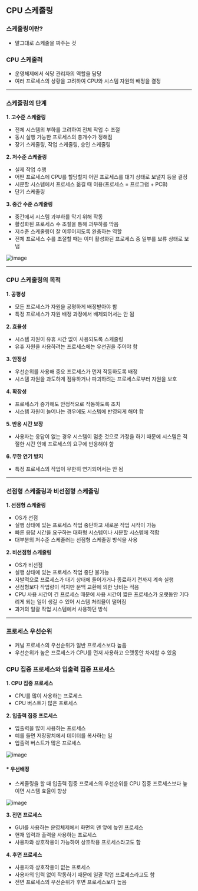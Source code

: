## CPU 스케줄링
### 스케줄링이란?
- 말그대로 스케줄을 짜주는 것

### CPU 스케줄러
- 운영체제에서 식당 관리자의 역할을 담당
- 여러 프로세스의 상황을 고려하여 CPU와 시스템 자원의 배정을 결정

***
### 스케줄링의 단계
__1. 고수준 스케줄링__
- 전체 시스템의 부하를 고려하여 전체 작업 수 조절
- 동시 실행 가능한 프로세스의 총개수가 정해짐
- 장기 스케줄링, 작업 스케줄링, 승인 스케줄링

__2. 저수준 스케줄링__
- 실제 작업 수행
- 어떤 프로세스에 CPU를 할당할지 어떤 프로세스를 대기 상태로 보낼지 등을 결정
- 시분할 시스템에서 프로세스 옮길 때 이용(프로세스 = 프로그램 + PCB)
- 단기 스케줄링

__3. 중간 수준 스케줄링__
- 중간에서 시스템 과부하를 막기 위해 작동
- 활성화된 프로세스 수 조절을 통해 과부하를 막음
- 저수준 스케줄링이 잘 이루어지도록 완충하는 역할
- 전체 프로세스 수를 조절할 때는 이미 활성화된 프로세스 중 일부를 보류 상태로 보냄

![image](https://user-images.githubusercontent.com/93065107/138877685-241588e6-342c-416f-a8f5-28525c5c6528.png)
***
### CPU 스케줄링의 목적
__1. 공평성__
- 모든 프로세스가 자원을 공평하게 배정받아야 함
- 특정 프로세스가 자원 배정 과정에서 배제되어서는 안 됨

__2. 효율성__
- 시스템 자원이 유휴 시간 없이 사용되도록 스케줄링
- 유휴 자원을 사용하려는 프로세스에는 우선권을 주어야 함

__3. 안정성__
- 우선순위를 사용해 중요 프로세스가 먼저 작동하도록 배정
- 시스템 자원을 과도하게 점유하거나 파괴하려는 프로세스로부터 자원을 보호

__4. 확장성__
- 프로세스가 증가해도 안정적으로 작동하도록 조치
- 시스템 자원이 늘어나는 경우에도 시스템에 반영되게 해야 함

__5. 반응 시간 보장__
- 사용자는 응답이 없는 경우 시스템이 멈춘 것으로 가정을 하기 때문에 시스템은 적절한 시간 안에 프로세스의 요구에 반응해야 함

__6. 무한 연기 방지__
- 특정 프로세스의 작업이 무한히 연기되어서는 안 됨
***
### 선점형 스케줄링과 비선점형 스케줄링
__1. 선점형 스케줄링__
- OS가 선점
- 실행 상태에 있는 프로세스 작업 중단하고 새로운 작업 시작이 가능
- 빠른 응답 시간을 요구하는 대화형 시스템이나 시분할 시스템에 적합
- 대부분의 저수준 스케줄러는 선점형 스케줄링 방식을 사용

__2. 비선점형 스케줄링__
- OS가 비선점
- 실행 상태에 있는 프로세스 작업 중단 불가능
- 자발적으로 프로세스가 대기 상태에 들어가거나 종료하기 전까지 계속 실행
- 선점형보다 작업량이 적지만 문맥 교환에 의한 낭비는 적음
- CPU 사용 시간이 긴 프로세스 때문에 사용 시간이 짧은 프로세스가 오랫동안 기다리게 되는 일이 생길 수 있어 시스템 처리율이 떨어짐
- 과거의 일괄 작업 시스템에서 사용하던 방식
***
### 프로세스 우선순위
- 커널 프로세스의 우선순위가 일반 프로세스보다 높음
- 우선순위가 높은 프로세스가 CPU를 먼저 사용하고 오랫동안 차지할 수 있음

### CPU 집중 프로세스와 입출력 집중 프로세스
__1. CPU 집중 프로세스__
- CPU를 많이 사용하는 프로세스
- CPU 버스트가 많은 프로세스

__2. 입출력 집중 프로세스__
- 입출력을 많이 사용하는 프로세스
- 예를 들면 저장장치에서 데이터를 복사하는 일
- 입출력 버스트가 많은 프로세스

![image](https://user-images.githubusercontent.com/93065107/138879734-6c9e41d9-62c2-40e8-8d5c-38e05c1be601.png)

#### * 우선배정
- 스케줄링을 할 때 입출력 집중 프로세스의 우선순위를 CPU 집중 프로세스보다 높이면 시스템 효율이 향상

![image](https://user-images.githubusercontent.com/93065107/138880842-b7701aa4-9c32-4e21-be9d-c6112c31dbdb.png)

__3. 전면 프로세스__
- GUI를 사용하는 운영체제에서 화면의 맨 앞에 높인 프로세스
- 현재 입력과 출력을 사용하는 프로세스
- 사용자와 상호작용이 가능하여 상호작용 프로세스라고도 함

__4. 후면 프로세스__
- 사용자와 상호작용이 없는 프로세스
- 사용자의 입력 없이 작동하기 때문에 일괄 작업 프로세스라고도 함
- 전면 프로세스의 우선순위가 후면 프로세스보다 높음
